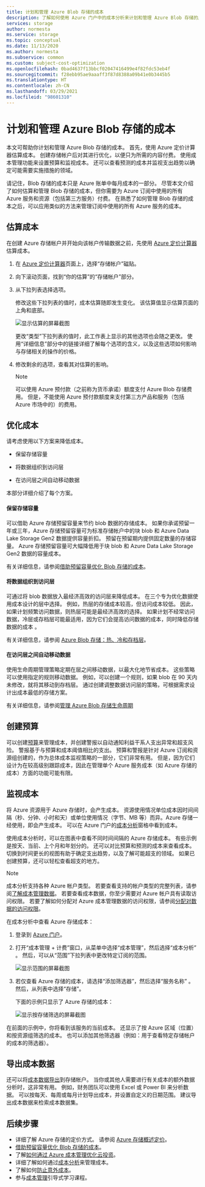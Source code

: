 ```yaml
---
title: 计划和管理 Azure Blob 存储的成本
description: 了解如何使用 Azure 门户中的成本分析来计划和管理 Azure Blob 存储的成本。
services: storage
author: normesta
ms.service: storage
ms.topic: conceptual
ms.date: 11/13/2020
ms.author: normesta
ms.subservice: common
ms.custom: subject-cost-optimization
ms.openlocfilehash: 0bad4637f13bbcf02047416499e4f82fdc53eb4f
ms.sourcegitcommit: f28ebb95ae9aaaff3f87d8388a09b41e0b3445b5
ms.translationtype: HT
ms.contentlocale: zh-CN
ms.lasthandoff: 03/29/2021
ms.locfileid: "98601310"
---
```

# <a name="plan-and-manage-costs-for-azure-blob-storage"></a>计划和管理 Azure Blob 存储的成本

本文可帮助你计划和管理 Azure Blob 存储的成本。 首先，使用 Azure 定价计算器估算成本。 创建存储帐户后对其进行优化，以便只为所需的内容付费。 使用成本管理功能来设置预算和监视成本。 还可以查看预测的成本并监视支出趋势以确定可能需要实施措施的领域。

请记住，Blob 存储的成本只是 Azure 账单中每月成本的一部分。 尽管本文介绍了如何估算和管理 Blob 存储的成本，但你需要为 Azure 订阅中使用的所有 Azure 服务和资源（包括第三方服务）付费。 在熟悉了如何管理 Blob 存储的成本之后，可以应用类似的方法来管理订阅中使用的所有 Azure 服务的成本。

## <a name="estimate-costs"></a>估算成本

在创建 Azure 存储帐户并开始向该帐户传输数据之前，先使用 [Azure 定价计算器](https://azure.microsoft.com/pricing/calculator/)估算成本。

1. 在 [Azure 定价计算器](https://azure.microsoft.com/pricing/calculator/)页面上，选择“存储帐户”磁贴。

2. 向下滚动页面，找到“你的估算”的“存储帐户”部分。

3. 从下拉列表选择选项。 

   修改这些下拉列表的值时，成本估算随即发生变化。 该估算值显示估算页面的上角和底部。

   ![显示估算的屏幕截图](media/storage-plan-manage-costs/price-calculator-storage-type.png)

   更改“类型”下拉列表的值时，此工作表上显示的其他选项也会随之更改。 使用“详细信息”部分中的链接详细了解每个选项的含义，以及这些选项如何影响与存储相关的操作的价格。 

4. 修改剩余的选项，查看其对估算的影响。

   > [!NOTE]
   > 可以使用 Azure 预付款（之前称为货币承诺）额度支付 Azure Blob 存储费用。 但是，不能使用 Azure 预付款额度来支付第三方产品和服务（包括 Azure 市场中的）的费用。

## <a name="optimize-costs"></a>优化成本

请考虑使用以下方案来降低成本。 

- 保留存储容量

- 将数据组织到访问层

- 在访问层之间自动移动数据

本部分详细介绍了每个方案。 

#### <a name="reserve-storage-capacity"></a>保留存储容量

可以借助 Azure 存储预留容量来节约 blob 数据的存储成本。 如果你承诺预留一年或三年，Azure 存储预留容量可为标准存储帐户中的块 blob 和 Azure Data Lake Storage Gen2 数据提供容量折扣。 预留在预留期内提供固定数量的存储容量。 Azure 存储预留容量可大幅降低用于块 blob 和 Azure Data Lake Storage Gen2 数据的容量成本。 

有关详细信息，请参阅[借助预留容量优化 Blob 存储的成本](../blobs/storage-blob-reserved-capacity.md)。

#### <a name="organize-data-into-access-tiers"></a>将数据组织到访问层

可通过将 blob 数据放入最经济高效的访问层来降低成本。 在三个专为优化数据使用成本设计的层中选择。 例如，热层的存储成本较高，但访问成本较低。 因此，如果计划频繁访问数据，则热层可能是最经济高效的选择。 如果计划不经常访问数据，冷层或存档层可能最适用，因为它们会提高访问数据的成本，同时降低存储数据的成本 。    

有关详细信息，请参阅 [Azure Blob 存储：热、冷和存档层](../blobs/storage-blob-storage-tiers.md?tabs=azure-portal)。

#### <a name="automatically-move-data-between-access-tiers"></a>在访问层之间自动移动数据

使用生命周期管理策略定期在层之间移动数据，以最大化地节省成本。 这些策略可以使用指定的规则移动数据。 例如，可以创建一个规则，如果 blob 在 90 天内未修改，就将其移动到存档层。 通过创建调整数据访问层的策略，可根据需求设计出成本最低的存储方案。

有关详细信息，请参阅[管理 Azure Blob 存储生命周期](../blobs/storage-lifecycle-management-concepts.md?tabs=azure-portal)

## <a name="create-budgets"></a>创建预算

可以创建[预算](../../cost-management-billing/costs/tutorial-acm-create-budgets.md?WT.mc_id=costmanagementcontent_docsacmhorizontal_-inproduct-learn)来管理成本，并创建警报以自动通知利益干系人支出异常和超支风险。 警报基于与预算和成本阈值相比的支出。 预算和警报是针对 Azure 订阅和资源组创建的，作为总体成本监视策略的一部分，它们非常有用。 但是，因为它们设计为在较高级别跟踪成本，因此在管理单个 Azure 服务成本（如 Azure 存储的成本）方面的功能可能有限。

## <a name="monitor-costs"></a>监视成本

将 Azure 资源用于 Azure 存储时，会产生成本。 资源使用情况单位成本因时间间隔（秒、分钟、小时和天）或单位使用情况（字节、MB 等）而异。Azure 存储一经使用，即会产生成本。 可以在 Azure 门户的[成本分析](../../cost-management-billing/costs/quick-acm-cost-analysis.md?WT.mc_id=costmanagementcontent_docsacmhorizontal_-inproduct-learn)窗格中看到成本。

使用成本分析时，可以在图表中查看不同时间间隔的 Azure 存储成本。 有些示例是按天、当前、上个月和年划分的。 还可以对比预算和预测的成本来查看成本。 切换到时间更长的视图有助于确定支出趋势，以及了解可能超支的领域。 如果已创建预算，还可以轻松查看超支的地方。

>[!NOTE]
> 成本分析支持各种 Azure 帐户类型。 若要查看支持的帐户类型的完整列表，请参阅[了解成本管理数据](../../cost-management-billing/costs/understand-cost-mgt-data.md?WT.mc_id=costmanagementcontent_docsacmhorizontal_-inproduct-learn)。 若要查看成本数据，你至少需要对 Azure 帐户具有读取访问权限。 若要了解如何分配对 Azure 成本管理数据的访问权限，请参阅[分配对数据的访问权限](../../cost-management-billing/costs/assign-access-acm-data.md?WT.mc_id=costmanagementcontent_docsacmhorizontal_-inproduct-learn)。

在成本分析中查看 Azure 存储成本：

1. 登录到 [Azure 门户](https://portal.azure.com)。

2. 打开“成本管理 + 计费”窗口，从菜单中选择“成本管理”，然后选择“成本分析”  。 然后，可以从“范围”下拉列表中更改特定订阅的范围。

   ![显示范围的屏幕截图](./media/storage-plan-manage-costs/cost-analysis-pane.png)

4. 若仅查看 Azure 存储的成本，请选择“添加筛选器”，然后选择“服务名称” 。 然后，从列表中选择“存储”。 

   下面的示例只显示了 Azure 存储的成本：

   ![显示按存储筛选的屏幕截图](./media/storage-plan-manage-costs/cost-analysis-pane-storage.png)

在前面的示例中，你将看到该服务的当前成本。 还显示了按 Azure 区域（位置）和按资源组筛选的成本。 也可以添加其他筛选器（例如：用于查看特定存储帐户的成本的筛选器）。

## <a name="export-cost-data"></a>导出成本数据

还可以将[成本数据导出](../../cost-management-billing/costs/tutorial-export-acm-data.md?WT.mc_id=costmanagementcontent_docsacmhorizontal_-inproduct-learn)到存储帐户。 当你或其他人需要进行有关成本的额外数据分析时，这非常有用。 例如，财务团队可以使用 Excel 或 Power BI 来分析数据。 可以按每天、每周或每月计划导出成本，并设置自定义的日期范围。 建议导出成本数据来检索成本数据集。

## <a name="next-steps"></a>后续步骤

- 详细了解 Azure 存储的定价方式。 请参阅 [Azure 存储概述定价](https://azure.microsoft.com/pricing/details/storage/)。
- [借助预留容量优化 Blob 存储的成本](../blobs/storage-blob-reserved-capacity.md)。
- 了解[如何通过 Azure 成本管理优化云投资](../../cost-management-billing/costs/cost-mgt-best-practices.md?WT.mc_id=costmanagementcontent_docsacmhorizontal_-inproduct-learn)。
- 详细了解如何通过[成本分析](../../cost-management-billing/costs/quick-acm-cost-analysis.md?WT.mc_id=costmanagementcontent_docsacmhorizontal_-inproduct-learn)来管理成本。
- 了解如何[防止意外成本](../../cost-management-billing/cost-management-billing-overview.md?WT.mc_id=costmanagementcontent_docsacmhorizontal_-inproduct-learn)。
- 参与[成本管理](/learn/paths/control-spending-manage-bills?WT.mc_id=costmanagementcontent_docsacmhorizontal_-inproduct-learn)引导式学习课程。